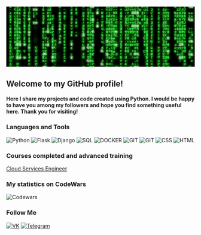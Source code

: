 ![Header](https://github.com/SergeyCicada/sergeycicada/blob/main/assets/b4e371619042d1e80918d09904e90f7d.gif)

## Welcome to my GitHub profile!
#### Here I share my projects and code created using Python. I would be happy to have you among my followers and hope you find something useful here. Thank you for visiting!
### Languages and Tools
![Python](https://img.shields.io/badge/-Python-040f04?style=for-the-badge&logo=python)
![Flask](https://img.shields.io/badge/-Flask-040f04?style=for-the-badge&logo=flask)
![Django](https://img.shields.io/badge/-Django-040f04?style=for-the-badge&logo=Django)
![SQL](https://img.shields.io/badge/-SQL-040f04?style=for-the-badge&logo=Postgresql)
![DOCKER](https://img.shields.io/badge/-DOCKER-040f04?style=for-the-badge&logo=docker)
![GIT](https://img.shields.io/badge/-git-040f04?style=for-the-badge&logo=git)
![GIT](https://img.shields.io/badge/-linux-040f04?style=for-the-badge&logo=Ubuntu)
![CSS](https://img.shields.io/badge/-CSS-040f04?style=for-the-badge&logo=css3)
![HTML](https://img.shields.io/badge/-HTML-040f04?style=for-the-badge&logo=HTML5)

### Courses completed and advanced training
[Cloud Services Engineer](https://github.com/SergeyCicada/completed_courses/blob/main/%D0%95%D0%B2%D0%B3%D1%80%D0%B0%D1%84%D0%BE%D0%B2%20%D0%A1%D0%B5%D1%80%D0%B3%D0%B5%D0%B9_20222%D0%98%D0%9E%D0%A100934%20(1)%20(1).pdf)


### My statistics on СodeWars
![Codewars](https://github.r2v.ch/codewars?user=SergeyKelme)

### Follow Me
[![VK](https://img.shields.io/badge/-Vk-040f04?style=for-the-badge&logo=vk)](https://vk.com/id547128657)
[![Telegram](https://img.shields.io/badge/-telegram-040f04?style=for-the-badge&logo=telegram)](https://t.me/AlexeiYakish)
